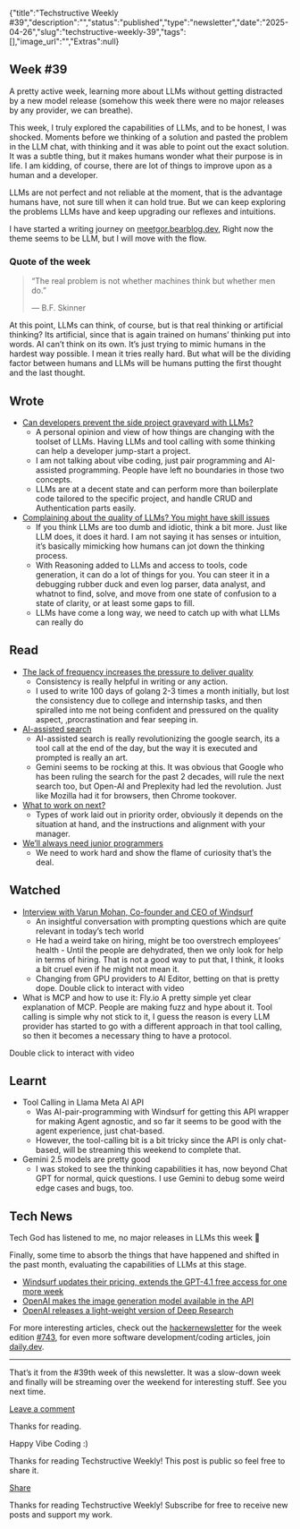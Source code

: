 {"title":"Techstructive Weekly #39","description":"","status":"published","type":"newsletter","date":"2025-04-26","slug":"techstructive-weekly-39","tags":[],"image_url":"","Extras":null}


## Week #39

A pretty active week, learning more about LLMs without getting distracted by a new model release (somehow this week there were no major releases by any provider, we can breathe).

This week, I truly explored the capabilities of LLMs, and to be honest, I was shocked. Moments before we thinking of a solution and pasted the problem in the LLM chat, with thinking and it was able to point out the exact solution. It was a subtle thing, but it makes humans wonder what their purpose is in life. I am kidding, of course, there are lot of things to improve upon as a human and a developer.

LLMs are not perfect and not reliable at the moment, that is the advantage humans have, not sure till when it can hold true. But we can keep exploring the problems LLMs have and keep upgrading our reflexes and intuitions.

I have started a writing journey on [meetgor.bearblog.dev](https://meetgor.bearblog.dev/blog/), Right now the theme seems to be LLM, but I will move with the flow.

### Quote of the week

> “The real problem is not whether machines think but whether men do.”
> 
> — B.F. Skinner

At this point, LLMs can think, of course, but is that real thinking or artificial thinking? Its artificial, since that is again trained on humans’ thinking put into words. AI can’t think on its own. It’s just trying to mimic humans in the hardest way possible. I mean it tries really hard. But what will be the dividing factor between humans and LLMs will be humans putting the first thought and the last thought.

## Wrote

- [Can developers prevent the side project graveyard with LLMs?](https://meetgor.bearblog.dev/developers-side-project-graveyard-with-llms/)
    - A personal opinion and view of how things are changing with the toolset of LLMs. Having LLMs and tool calling with some thinking can help a developer jump-start a project.
    - I am not talking about vibe coding, just pair programming and AI-assisted programming. People have left no boundaries in those two concepts.
    - LLMs are at a decent state and can perform more than boilerplate code tailored to the specific project, and handle CRUD and Authentication parts easily.
- [Complaining about the quality of LLMs? You might have skill issues](https://meetgor.bearblog.dev/complaining-about-quality-of-llms-you-might-have-skill-issues/)
    - If you think LLMs are too dumb and idiotic, think a bit more. Just like LLM does, it does it hard. I am not saying it has senses or intuition, it’s basically mimicking how humans can jot down the thinking process.
    - With Reasoning added to LLMs and access to tools, code generation, it can do a lot of things for you. You can steer it in a debugging rubber duck and even log parser, data analyst, and whatnot to find, solve, and move from one state of confusion to a state of clarity, or at least some gaps to fill.
    - LLMs have come a long way, we need to catch up with what LLMs can really do

## Read

- [The lack of frequency increases the pressure to deliver quality](https://rachsmith.com/a-lack-of-frequency/)
    - Consistency is really helpful in writing or any action.
    - I used to write 100 days of golang 2-3 times a month initially, but lost the consistency due to college and internship tasks, and then spiralled into me not being confident and pressured on the quality aspect, ,procrastination and fear seeping in.
- [AI-assisted search](https://simonwillison.net/2025/Apr/21/ai-assisted-search)
    - AI-assisted search is really revolutionizing the google search, its a tool call at the end of the day, but the way it is executed and prompted is really an art.
    - Gemini seems to be rocking at this. It was obvious that Google who has been ruling the search for the past 2 decades, will rule the next search too, but Open-AI and Preplexity had led the revolution. Just like Mozilla had it for browsers, then Chrome tookover.
- [What to work on next?](https://swizec.com/blog/what-to-work-on-next/)
    - Types of work laid out in priority order, obviously it depends on the situation at hand, and the instructions and alignment with your manager.
- [We’ll always need junior programmers](https://world.hey.com/dhh/we-ll-always-need-junior-programmers-69ddb4a1)
    - We need to work hard and show the flame of curiosity that’s the deal.

## Watched

- [Interview with Varun Mohan, Co-founder and CEO of Windsurf](https://youtu.be/5Z0RCxDZdrE)
    - An insightful conversation with prompting questions which are quite relevant in today’s tech world
    - He had a weird take on hiring, might be too overstrech employees’ health
          - Until the people are dehydrated, then we only look for help in terms of hiring. That is not a good way to put that, I think, it looks a bit cruel even if he might not mean it.
    - Changing from GPU providers to AI Editor, betting on that is pretty dope.
  Double click to interact with video
- What is MCP and how to use it: Fly.io
  A pretty simple yet clear explanation of MCP. People are making fuzz and hype about it. Tool calling is simple why not stick to it, I guess the reason is every LLM provider has started to go with a different approach in that tool calling, so then it becomes a necessary thing to have a protocol.

Double click to interact with video

## Learnt

- Tool Calling in Llama Meta AI API
    - Was AI-pair-programming with Windsurf for getting this API wrapper for making Agent agnostic, and so far it seems to be good with the agent experience, just chat-based.
    - However, the tool-calling bit is a bit tricky since the API is only chat-based, will be streaming this weekend to complete that.
- Gemini 2.5 models are pretty good
    - I was stoked to see the thinking capabilities it has, now beyond Chat GPT for normal, quick questions. I use Gemini to debug some weird edge cases and bugs, too.

## Tech News

Tech God has listened to me, no major releases in LLMs this week 🥳

Finally, some time to absorb the things that have happened and shifted in the past month, evaluating the capabilities of LLMs at this stage.

- [Windsurf updates their pricing, extends the GPT-4.1 free access for one more week](https://windsurf.com/blog/pricing-v2)
- [OpenAI makes the image generation model available in the API](https://openai.com/index/image-generation-api/)
- [OpenAI releases a light-weight version of Deep Research](https://techcrunch.com/2025/04/24/openai-rolls-out-a-lightweight-version-of-its-chatgpt-deep-research-tool/)

For more interesting articles, check out the [hackernewsletter](https://buttondown.com/hacker-newsletter/archive/hacker-newsletter-743) for the week edition [#743](https://buttondown.com/hacker-newsletter/archive/hacker-newsletter-743), for even more software development/coding articles, join [daily.dev](http://daily.dev/).

---

That’s it from the #39th week of this newsletter. It was a slow-down week and finally will be streaming over the weekend for interesting stuff. See you next time.

[Leave a comment](%%half_magic_comments_url%%)

Thanks for reading.

Happy Vibe Coding :)

Thanks for reading Techstructive Weekly! This post is public so feel free to share it.

[Share](%%share_url%%)

Thanks for reading Techstructive Weekly! Subscribe for free to receive new posts and support my work.
